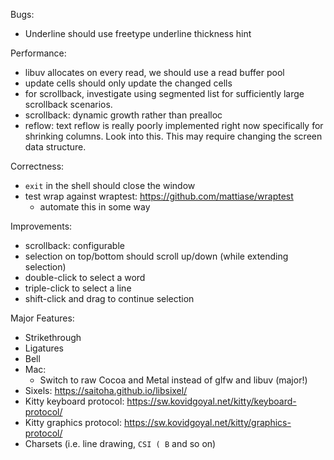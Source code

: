 Bugs:

* Underline should use freetype underline thickness hint

Performance:

* libuv allocates on every read, we should use a read buffer pool
* update cells should only update the changed cells
* for scrollback, investigate using segmented list for sufficiently large
  scrollback scenarios.
* scrollback: dynamic growth rather than prealloc
* reflow: text reflow is really poorly implemented right now specifically
  for shrinking columns. Look into this. This may require changing the
  screen data structure.

Correctness:

* `exit` in the shell should close the window
* test wrap against wraptest: https://github.com/mattiase/wraptest
  - automate this in some way

Improvements:

* scrollback: configurable
* selection on top/bottom should scroll up/down (while extending selection)
* double-click to select a word
* triple-click to select a line
* shift-click and drag to continue selection

Major Features:

* Strikethrough
* Ligatures
* Bell
* Mac:
  - Switch to raw Cocoa and Metal instead of glfw and libuv (major!)
* Sixels: https://saitoha.github.io/libsixel/
* Kitty keyboard protocol: https://sw.kovidgoyal.net/kitty/keyboard-protocol/
* Kitty graphics protocol: https://sw.kovidgoyal.net/kitty/graphics-protocol/
* Charsets (i.e. line drawing, `CSI ( B` and so on)
